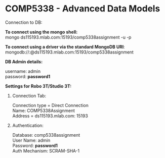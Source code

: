 # COMP5338 - Advanced Data Models

Connection to DB:

**To connect using the mongo shell:**\
mongo ds115193.mlab.com:15193/comp5338assignment -u <dbuser> -p <dbpassword>

**To connect using a driver via the standard MongoDB URI**:\
mongodb://<dbuser>:<dbpassword>@ds115193.mlab.com:15193/comp5338assignment

**DB Admin details:**

username: admin\
password: **password1**

**Settings for Robo 3T/Studio 3T:**

 1. Connection Tab:

	Connection type = Direct Connection\
	Name: COMP5338Assignment\
	Address = ds115193.mlab.com: 15193

2. Authentication:

	Database: comp5338assignment\
	User Name: admin\
	Password: **password1**\
	Auth Mechanism: SCRAM-SHA-1

